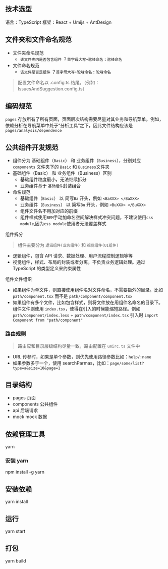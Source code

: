 ## 技术选型

语言：TypeScript
框架：React + Umijs + AntDesign

## 文件夹和文件命名规范
- 文件夹命名规范
  - `该文件夹内是否包含组件` ？`首字母大写+驼峰命名` **:** `驼峰命名`
- 文件命名规范
  - `该文件是否是组件` ？`首字母大写+驼峰命名`  **:** `驼峰命名`
> 配置文件命名以 .config.ts 结尾。（例如：IssuesAndSuggestion.config.ts）


## 编码规范

`pages` 存放所有了所有页面，页面层次结构需要尽量对其业务和导航菜单。例如，依赖分析在导航菜单中处于“分析工具”之下，因此文件结构应该是`pages/analysis/dependence`

## 公共组件开发规范
- 组件分为 基础组件（`Basic`） 和 业务组件（`Business`），分别对应 `components` 文件夹下的 `Basic` 和 `Business`文件夹
- 基础组件（Basic） 和 业务组件（Business）区别
  - 基础组件粒度最小，无法继续拆分
  - 业务组件基于 `基础组件`封装组合
- 命名规范
  - 基础组件（`Basic`） 以 简写`Ba` 开头，例如 `<BaXXX> </BaXXX>`
  - 业务组件（`Business`） 以 简写`Bu` 开头，例如 `<BuXXX> </BuXXX>`
  - 组件文件名不用加对应的前缀
  - 组件样式使用`BEM`手动加命名空间解决样式冲突问题，不建议使用`css module`,因为`css module`使用者无法覆盖样式

组件拆分

> 组件主要分为 `逻辑组件(业务组件)` 和 `视觉组件(UI组件)`

- 逻辑组件，包含 API 请求、数据处理、用户流程控制逻辑等等
- 视觉组件，样式、布局的封装或者分离，不负责业务逻辑处理。通过 TypeScript 的类型定义来约束属性

组件文件组织

- 如果组件为单文件，则直接使用组件名对文件命名，不需要额外的目录。比如 `path/component.tsx` 而不是 `path/component/component.tsx`
- 如果组件有多个文件，比如包含样式，则将文件放在用组件名命名的目录下。组件文件则使用 `index.tsx`，使得在引入的时候能缩短路径。例如 `path/component/index.less` + `path/component/index.tsx` 引入时 `import Component from "path/component"`


### 路由规则

> 路由应和目录层级结构尽量一致，路由配置在 `umirc.ts` 文件中

- URL 传参时，如果是单个参数，则优先使用路径参数比如：`help/:name`
- 如果参数多于一个，使用 searchParmas，比如：`page/some/list?type=a&size=10&page=1`

## 目录结构

- pages 页面
- components 公共组件
- api 后端请求
- mock mock 数据

## 依赖管理工具

yarn

### 安装 yarn

npm install -g yarn

## 安装依赖

yarn install

## 运行

yarn start

## 打包

yarn build
